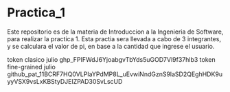 # Practica_1
Este repositorio es de la materia de Introduccion a la Ingenieria de Software, para realizar la practica 1.
Esta practia sera llevada a cabo de 3 integrantes, y se calculara el valor de pi, en base a la cantidad que ingrese el usuario.

token clasico julio 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
token fine-grained julio 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
